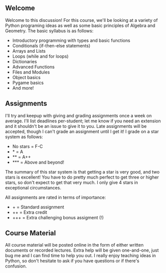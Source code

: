 ## Welcome

Welcome to this discussion!  For this course, we'll be looking at a variety of Python programing ideas as well as some basic principles of Algebra and Geometry.  The basic syllabus is as follows:

* Introductory programming with types and basic functions
* Conditionals (if-then-else statements)
* Arrays and Lists
* Loops (while and for loops)
* Dictionaries
* Advanced Functions
* Files and Modules
* Object basics
* Pygame basics
* And more!

## Assignments

I'll try and keepup with giving and grading assignments once a week on average.  I'll list deadlines per-student; let me know if you need an extension and it shouldn't be an issue to give it to you.  Late assignments will be accepted, though I can't grade an assignment until I get it!  I grade on a star system as follows:

* No stars = F-C
* \*      = A
* \*\*    = A++
* \*\*\*  = Above and beyond!

The summary of this star system is that getting a star is very good, and two stars is excellent!  You have to do pretty much perfect to get three or higher stars, so don't expect to get that very much.  I only give 4 stars in exceptional circumstances.

All assignments are rated in terms of importance:

* \+  = Standard assignment
* ++  = Extra credit
* +++ = Extra challenging bonus assigment (!)

## Course Material

All course material will be posted online in the form of either written documents or recorded lectures.  Extra help will be given one-and-one, just bug me and I can find time to help you out.  I really enjoy teaching ideas in Python, so don't hesitate to ask if you have questions or if there's confusion.